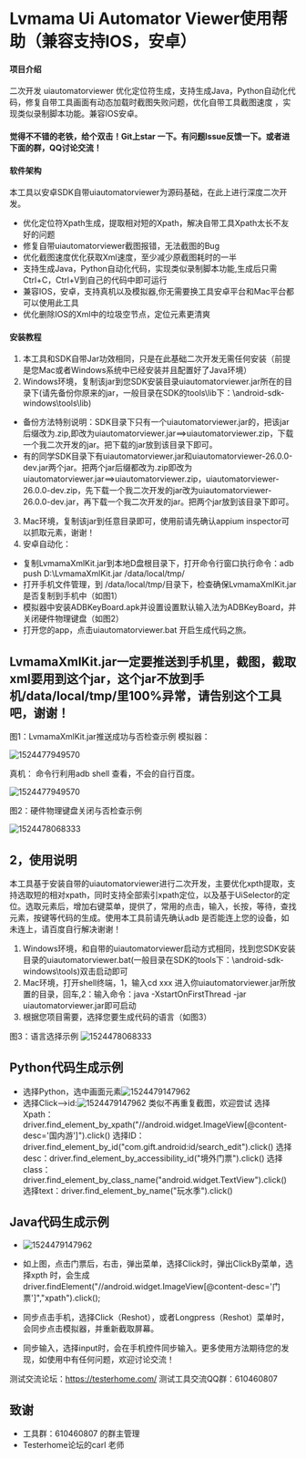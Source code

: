 # Lvmama Ui Automator Viewer使用帮助（兼容支持IOS，安卓）

#### 项目介绍
二次开发 uiautomatorviewer 优化定位符生成，支持生成Java，Python自动化代码，修复自带工具画面有动态加载时截图失败问题，优化自带工具截图速度 ，实现类似录制脚本功能。兼容IOS安卓。

#### 觉得不不错的老铁，给个双击！Git上star 一下。有问题Issue反馈一下。或者进下面的群，QQ讨论交流！

#### 软件架构
本工具以安卓SDK自带uiautomatorviewer为源码基础，在此上进行深度二次开发。
- 优化定位符Xpath生成，提取相对短的Xpath，解决自带工具Xpath太长不友好的问题
- 修复自带uiautomatorviewer截图报错，无法截图的Bug
- 优化截图速度优化获取Xml速度，至少减少原截图耗时的一半
- 支持生成Java，Python自动化代码，实现类似录制脚本功能,生成后只需Ctrl+C，Ctrl+V到自己的代码中即可运行
- 兼容IOS，安卓，支持真机以及模拟器,你无需要换工具安卓平台和Mac平台都可以使用此工具
- 优化删除IOS的Xml中的垃圾空节点，定位元素更清爽

#### 安装教程

1. 本工具和SDK自带Jar功效相同，只是在此基础二次开发无需任何安装（前提是您Mac或者Windows系统中已经安装并且配置好了Java环境）
2. Windows环境，复制该jar到您SDK安装目录uiautomatorviewer.jar所在的目录下(请先备份你原来的jar，一般目录在SDK的tools\lib下：\android-sdk-windows\tools\lib)
- 备份方法特别说明：SDK目录下只有一个uiautomatorviewer.jar的，把该jar后缀改为.zip,即改为uiautomatorviewer.jar==>uiautomatorviewer.zip，下载一个我二次开发的jar。把下载的jar放到该目录下即可。
- 有的同学SDK目录下有uiautomatorviewer.jar和uiautomatorviewer-26.0.0-dev.jar两个jar。把两个jar后缀都改为.zip即改为uiautomatorviewer.jar==>uiautomatorviewer.zip，uiautomatorviewer-26.0.0-dev.zip，先下载一个我二次开发的jar改为uiautomatorviewer-26.0.0-dev.jar，再下载一个我二次开发的jar。把两个jar放到该目录下即可。

3. Mac环境，复制该jar到任意目录即可，使用前请先确认appium inspector可以抓取元素，谢谢！
4. 安卓自动化：
- 复制LvmamaXmlKit.jar到本地D盘根目录下，打开命令行窗口执行命令：adb push D:\LvmamaXmlKit.jar /data/local/tmp/
- 打开手机文件管理，到 /data/local/tmp/目录下，检查确保LvmamaXmlKit.jar是否复制到手机中（如图1）
- 模拟器中安装ADBKeyBoard.apk并设置设置默认输入法为ADBKeyBoard，并关闭硬件物理键盘（如图2）
- 打开您的app，点击uiautomatorviewer.bat 开启生成代码之旅。

## LvmamaXmlKit.jar一定要推送到手机里，截图，截取xml要用到这个jar，这个jar不放到手机/data/local/tmp/里100%异常，请告别这个工具吧，谢谢！

图1：LvmamaXmlKit.jar推送成功与否检查示例
模拟器：

   ![1524477949570](https://github.com/512433465/autotest_helper/blob/master/11111.jpg)
   
真机：
命令行利用adb shell 查看，不会的自行百度。

   ![1524477949570](https://github.com/512433465/autotest_helper/blob/master/adbshell.png)

图2：硬件物理键盘关闭与否检查示例

   ![1524478068333](https://github.com/512433465/autotest_helper/blob/master/22222.jpg)




## 2，使用说明

本工具基于安装自带的uiautomatorviewer进行二次开发，主要优化xpth提取，支持选取短的相对xpath，同时支持全部索引xpath定位，以及基于UiSelector的定位。选取元素后，增加右键菜单，提供了，常用的点击，输入，长按，等待，查找元素，按键等代码的生成。使用本工具前请先确认adb 是否能连上您的设备，如未连上，请百度自行解决谢谢！
1. Windows环境，和自带的uiautomatorviewer启动方式相同，找到您SDK安装目录的uiautomatorviewer.bat(一般目录在SDK的tools下：\android-sdk-windows\tools)双击启动即可
2. Mac环境，打开shell终端，1，输入cd xxx 进入你uiautomatorviewer.jar所放置的目录，回车,2：输入命令：java -XstartOnFirstThread -jar uiautomatorviewer.jar即可启动
3. 根据您项目需要，选择您要生成代码的语言（如图3）

图3：语言选择示例
![1524478068333](https://github.com/512433465/autotest_helper/blob/master/java_python.jpg)


## Python代码生成示例
- 选择Python，选中画面元素![1524479147962](https://github.com/512433465/autotest_helper/blob/master/python1.png)
- 选择Click-->id:![1524479147962](https://github.com/512433465/autotest_helper/blob/master/pyt222.png)
类似不再重复截图，欢迎尝试
选择Xpath：driver.find_element_by_xpath("//android.widget.ImageView[@content-desc='国内游']").click()
选择ID：driver.find_element_by_id("com.gift.android:id/search_edit").click()
选择desc：driver.find_element_by_accessibility_id("境外门票").click()
选择class：driver.find_element_by_class_name("android.widget.TextView").click()
选择text：driver.find_element_by_name("玩水季").click()

## Java代码生成示例

- ![1524479147962](https://github.com/512433465/autotest_helper/blob/master/33333.jpg)

- 如上图，点击门票后，右击，弹出菜单，选择Click时，弹出ClickBy菜单，选择xpth 时，会生成driver.findElement("//android.widget.ImageView[@content-desc='门票']","xpath").click();

- 同步点击手机，选择Click（Reshot），或者Longpress（Reshot）菜单时，会同步点击模拟器，并重新截取屏幕。

- 同步输入，选择input时，会在手机控件同步输入。更多使用方法期待您的发现，如使用中有任何问题，欢迎讨论交流！

测试交流论坛：https://testerhome.com/
测试工具交流QQ群：610460807

## 致谢
- 工具群：610460807 的群主管理
- Testerhome论坛的carl 老师

